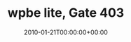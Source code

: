 ---
templateKey: event
guid: 089517c0-6eab-11ea-99c5-002590d1d1b0
date: 2010-01-21T00:00:00+00:00
eventTime: '5-8pm'
title: wpbe lite, Gate 403
artist: wpbe lite
city: toronto
venue: Gate 403
group: The Worst Pop Band Ever
guests: Gord Mowat
---